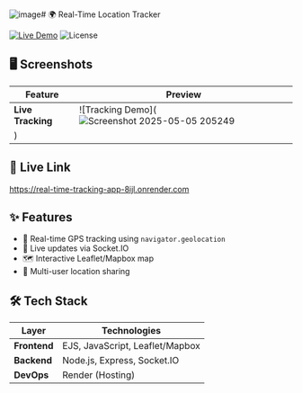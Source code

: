 ![image](https://github.com/user-attachments/assets/eb4e088c-82f4-46de-a3fc-f2673eacf080)# 🌍 Real-Time Location Tracker

[![Live Demo](https://img.shields.io/badge/Demo-Live-green)](https://real-time-tracking-app-8ijl.onrender.com)
![License](https://img.shields.io/badge/License-MIT-blue)

## 🖥️ Screenshots
| Feature | Preview |
|---------|---------|
| **Live Tracking** | ![Tracking Demo](![Screenshot 2025-05-05 205249](https://github.com/user-attachments/assets/e0fb5553-3950-4d7b-bba7-9e9d5dcdca2a)
) |


## 🔗 Live Link
https://real-time-tracking-app-8ijl.onrender.com

## ✨ Features
- 📍 Real-time GPS tracking using `navigator.geolocation`
- 🔄 Live updates via Socket.IO
- 🗺️ Interactive Leaflet/Mapbox map
- 👥 Multi-user location sharing

## 🛠 Tech Stack
| Layer | Technologies |
|-------|--------------|
| **Frontend** | EJS, JavaScript, Leaflet/Mapbox |
| **Backend** | Node.js, Express, Socket.IO |
| **DevOps** | Render (Hosting) |



